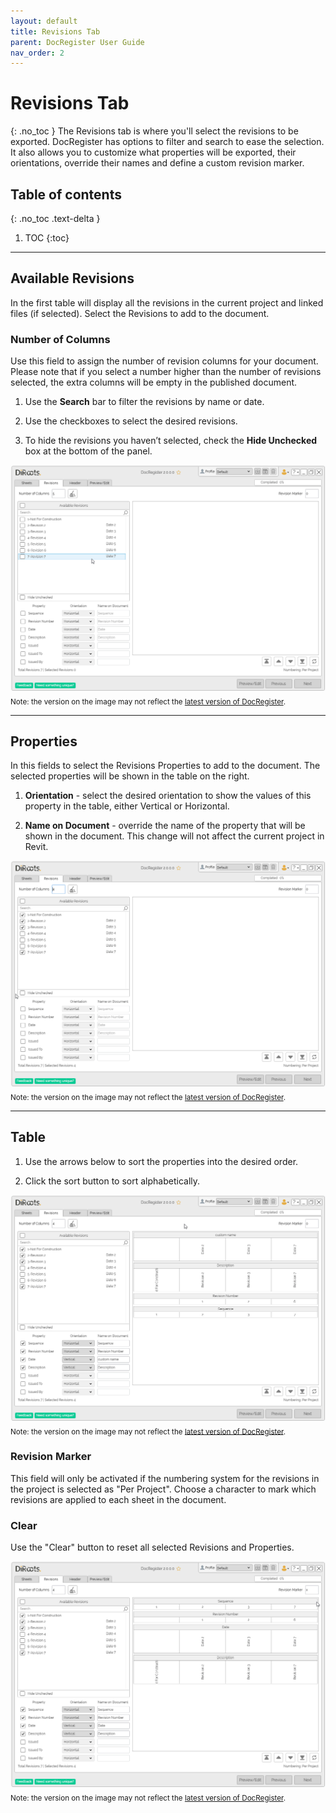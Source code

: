 ```yaml
---
layout: default
title: Revisions Tab
parent: DocRegister User Guide
nav_order: 2
---
```


# Revisions Tab
{: .no_toc }
The Revisions tab is where you'll select the revisions to be exported. DocRegister has options to filter and search to ease the selection. It also allows you to customize what properties will be exported, their orientations, override their names and define a custom revision marker.

## Table of contents
{: .no_toc .text-delta }

1. TOC
{:toc}

---

## Available Revisions

In the first table will display all the revisions in the current project and linked files (if selected). Select the Revisions to add to the document.



### Number of Columns

Use this field to assign the number of revision columns for your document. Please note that if you select a number higher than the number of revisions selected, the extra columns will be empty in the published document.

1. Use the **Search** bar to filter the revisions by name or date.

2. Use the checkboxes to select the desired revisions.

3. To hide the revisions you haven’t selected, check the **Hide Unchecked** box at the bottom of the panel.


![DocRegister Select Revisions](../../../assets/images/DocRegister/Revisions1.gif)  
<sub>Note: the version on the image may not reflect the [latest version of DocRegister](https://diroots.com/revit-plugins/revit-to-pdf-dwg-dgn-dwf-nwc-ifc-and-images-with-prosheets/).</sub>

---

## Properties

In this fields to select the Revisions Properties to add to the document. The selected properties will be shown in the table on the right.

1. **Orientation** - select the desired orientation to show the values of this property in the table, either Vertical or Horizontal.

2. **Name on Document** - override the name of the property that will be shown in the document. This change will not affect the current project in Revit.

![DocRegister Properties](../../../assets/images/DocRegister/Revisions2.gif)  
<sub>Note: the version on the image may not reflect the [latest version of DocRegister](https://diroots.com/revit-plugins/revit-to-pdf-dwg-dgn-dwf-nwc-ifc-and-images-with-prosheets/).</sub>

---
## Table

1. Use the arrows below to sort the properties into the desired order.

2. Click the sort button to sort alphabetically.

![DocRegister Revision Marker](../../../assets/images/DocRegister/Revisions3.gif)  
<sub>Note: the version on the image may not reflect the [latest version of DocRegister](https://diroots.com/revit-plugins/revit-to-pdf-dwg-dgn-dwf-nwc-ifc-and-images-with-prosheets/).</sub>

### Revision Marker

This field will only be activated if the numbering system for the revisions in the project is selected as "Per Project". Choose a character to mark which revisions are applied to each sheet in the document.

### Clear

Use the "Clear" button to reset all selected Revisions and Properties.

![DocRegister Revision Marker](../../../assets/images/DocRegister/Revisions4.gif)  
<sub>Note: the version on the image may not reflect the [latest version of DocRegister](https://diroots.com/revit-plugins/revit-to-pdf-dwg-dgn-dwf-nwc-ifc-and-images-with-prosheets/).</sub>
